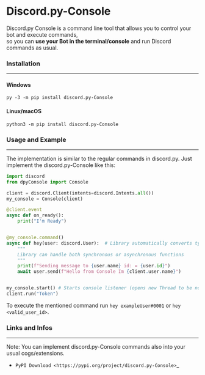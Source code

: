 # Discord.py-Console
Discord.py Console is a command line tool that allows you to control your bot and execute commands,  
so you can **use your Bot in the terminal/console** and run Discord commands as usual.


### Installation
----------

#### Windows
`py -3 -m pip install discord.py-Console`

#### Linux/macOS
`python3 -m pip install discord.py-Console`


### Usage and Example
----------

The implementation is similar to the regular commands in discord.py.
Just implement the discord.py-Console like this:

```python
import discord
from dpyConsole import Console

client = discord.Client(intents=discord.Intents.all())
my_console = Console(client)

@client.event
async def on_ready():
    print("I'm Ready")


@my_console.command()
async def hey(user: discord.User):  # Library automatically converts type annotations, just like in discord.py
    """
    Library can handle both synchronous or asynchronous functions
    """
    print(f"Sending message to {user.name} id: = {user.id}")
    await user.send(f"Hello from Console Im {client.user.name}")


my_console.start() # Starts console listener (opens new Thread to be nonblocking)
client.run("Token")
```
To execute the mentioned command run ``hey exampleUser#0001`` or ``hey <valid_user_id>``.


### Links and Infos
----------

Note: You can implement discord.py-Console commands also into your usual cogs/extensions.
- `PyPI Download <https://pypi.org/project/discord.py-Console>`_
